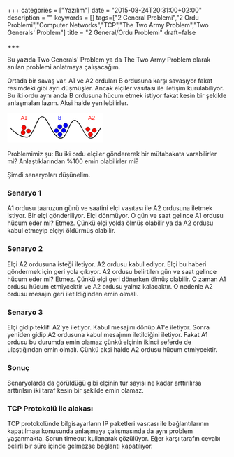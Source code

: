 +++
categories = ["Yazılım"]
date = "2015-08-24T20:31:00+02:00"
description = ""
keywords = []
tags=["2 General Problemi","2 Ordu Problemi","Computer Networks","TCP","The Two Army Problem","Two Generals' Problem"]
title = "2 General/Ordu Problemi"
draft=false

+++

Bu yazıda Two Generals' Problem ya da The Two Army Problem olarak anılan problemi anlatmaya çalışacağım.

<!--more-->


Ortada bir savaş var. A1 ve A2 orduları B ordusuna karşı savaşıyor fakat resimdeki gibi ayrı düşmüşler. Ancak elçiler vasıtası ile iletişim kurulabiliyor. Bu iki ordu aynı anda B ordusuna hücum etmek istiyor fakat kesin bir şekilde anlaşmaları lazım. Aksi halde yenilebilirler.


<img src="/img/two-army.png" title="Two Army"/>

Problemimiz şu: Bu iki ordu elçiler göndererek bir mütabakata varabilirler mi? Anlaştıklarından %100 emin olabilirler mi?

Şimdi senaryoları düşünelim.

### Senaryo 1

A1 ordusu taaruzun günü ve saatini elçi vasıtası ile A2 ordusuna iletmek istiyor. Bir elçi gönderiliyor. Elçi dönmüyor. O gün ve saat gelince A1 ordusu hücum eder mi? Etmez. Çünkü elçi yolda ölmüş olabilir ya da A2 ordusu kabul etmeyip elçiyi öldürmüş olabilir.

### Senaryo 2

Elçi A2 ordusuna isteği iletiyor. A2 ordusu kabul ediyor. Elçi bu haberi göndermek için geri yola çıkıyor. A2 ordusu belirtilen gün ve saat gelince hücum eder mi? Etmez. Çünkü elçi geri dönerken ölmüş olabilir. O zaman A1 ordusu hücum etmiycektir ve A2 ordusu yalnız kalacaktır. O nedenle A2 ordusu mesajın geri iletildiğinden emin olmalı.

### Senaryo 3

Elçi gidip teklifi A2'ye iletiyor. Kabul mesajını dönüp A1'e iletiyor. Sonra yeniden gidip A2 ordusuna kabul mesajının iletildiğini iletiyor. Fakat A1 ordusu bu durumda emin olamaz çünkü elçinin ikinci seferde de ulaştığından emin olmalı. Çünkü aksi halde A2 ordusu hücum etmiycektir.

### Sonuç

Senaryolarda da görüldüğü gibi elçinin tur sayısı ne kadar arttırılırsa arttırılsın iki taraf kesin bir şekilde emin olamaz.

### TCP Protokolü ile alakası

TCP protokolünde bilgisayarların IP paketleri vasıtası ile bağlantılarının kapatılması konusunda anlaşmaya çalışmasında da aynı problem yaşanmakta. Sorun timeout kullanarak çözülüyor. Eğer karşı tarafın cevabı belirli bir süre içinde gelmezse bağlantı kapatılıyor.
